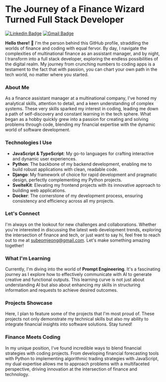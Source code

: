# The Journey of a Finance Wizard Turned Full Stack Developer
[![Linkedin Badge](https://img.shields.io/badge/-subeomjeong-blue?style=flat-square&logo=Linkedin&logoColor=white&link=https://www.linkedin.com/in/subeomj)](https://www.linkedin.com/in/subeomj/) 
[![Gmail Badge](https://img.shields.io/badge/-subeomjeong@gmail.com-c14438?style=flat-square&logo=Gmail&logoColor=white&link=mailto:subeomjeong@gmail.com)](mailto:subeomjeong@gmail.com)


**Hello there!** 👋 I'm the person behind this GitHub profile, straddling the worlds of finance and coding with equal fervor. By day, I navigate the complexities of multinational finance as an assistant manager, and by night, I transform into a full stack developer, exploring the endless possibilities of the digital realm. My journey from crunching numbers to coding apps is a testament to the fact that with passion, you can chart your own path in the tech world, no matter where you started.

### About Me
As a finance assistant manager at a multinational company, I've honed my analytical skills, attention to detail, and a keen understanding of complex systems. These very skills sparked my interest in coding, leading me down a path of self-discovery and constant learning in the tech sphere. What began as a hobby quickly grew into a passion for creating and solving problems through code, blending my financial expertise with the dynamic world of software development.

### Technologies I Use
- **JavaScript & TypeScript**: My go-to languages for crafting interactive and dynamic user experiences.
- **Python**: The backbone of my backend development, enabling me to build robust applications with clean, readable code.
- **Django**: My framework of choice for rapid development and pragmatic design, perfectly complementing my Python projects.
- **SvelteKit**: Elevating my frontend projects with its innovative approach to building web applications.
- **Docker**: The cornerstone of my development process, ensuring consistency and efficiency across all my projects.

### Let's Connect
I'm always on the lookout for new challenges and collaborations. Whether you're interested in discussing the latest web development trends, exploring the intersection of finance and tech, or just want to say hi, feel free to reach out to me at [subeomjeong@gmail.com](mailto:subeomjeong@gmail.com). Let's make something amazing together!

### What I'm Learning
Currently, I'm diving into the world of **Prompt Engineering**. It's a fascinating journey as I explore how to effectively communicate with AI to generate creative and functional outputs. This learning curve is not just about understanding AI but also about enhancing my skills in structuring information and requests to achieve desired outcomes.

### Projects Showcase
Here, I plan to feature some of the projects that I'm most proud of. These projects not only demonstrate my technical skills but also my ability to integrate financial insights into software solutions. Stay tuned!

### Finance Meets Coding
In my unique position, I've found incredible ways to blend financial strategies with coding projects. From developing financial forecasting tools with Python to implementing algorithmic trading strategies with JavaScript, my dual expertise allows me to approach problems with a multifaceted perspective, driving innovation at the intersection of finance and technology.
